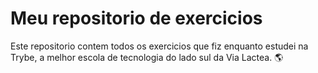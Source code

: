 # Meu repositorio de exercicios 

Este repositorio contem todos os exercicios que fiz enquanto estudei na Trybe, a melhor escola de tecnologia do lado sul da Via Lactea. 🌎
